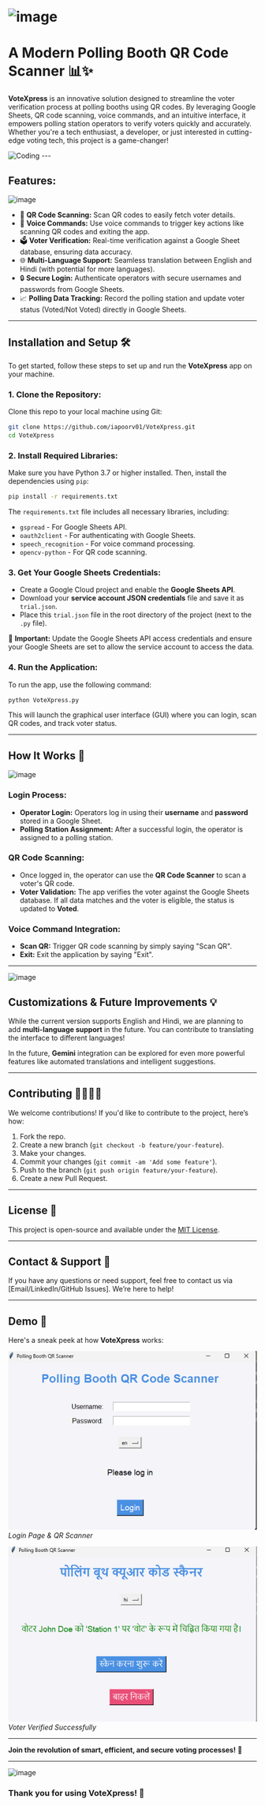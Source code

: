 # ![image](https://github.com/user-attachments/assets/ebbba7fd-29be-44a4-9f69-93d51690bdfd) 
# A Modern Polling Booth QR Code Scanner 📊✨
**VoteXpress** is an innovative solution designed to streamline the voter verification process at polling booths using QR codes. By leveraging Google Sheets, QR code scanning, voice commands, and an intuitive interface, it empowers polling station operators to verify voters quickly and accurately. Whether you're a tech enthusiast, a developer, or just interested in cutting-edge voting tech, this project is a game-changer!

 <img  alt="Coding" src="https://media.giphy.com/media/xUOxfdB8Ttz0ulAzPG/giphy.gif?cid=ecf05e474s11auycebwq61x7hquhdr5bz15gcm849efchq2c&ep=v1_gifs_search&rid=giphy.gif&ct=g">
---

## **Features:**
![image](https://github.com/user-attachments/assets/40212fe8-2393-45c2-9215-6631958487be)

- 📱 **QR Code Scanning:** Scan QR codes to easily fetch voter details.
- 🎤 **Voice Commands:** Use voice commands to trigger key actions like scanning QR codes and exiting the app.
- 🗳️ **Voter Verification:** Real-time verification against a Google Sheet database, ensuring data accuracy.
- 🌐 **Multi-Language Support:** Seamless translation between English and Hindi (with potential for more languages).   
- 🔒 **Secure Login:** Authenticate operators with secure usernames and passwords from Google Sheets.
- 📈 **Polling Data Tracking:** Record the polling station and update voter status (Voted/Not Voted) directly in Google Sheets.
  
---

## **Installation and Setup** 🛠️

To get started, follow these steps to set up and run the **VoteXpress** app on your machine.

### 1. **Clone the Repository:**
   Clone this repo to your local machine using Git:
   ```bash
   git clone https://github.com/iapoorv01/VoteXpress.git
   cd VoteXpress
   ```

### 2. **Install Required Libraries:**
   Make sure you have Python 3.7 or higher installed. Then, install the dependencies using `pip`:
   ```bash
   pip install -r requirements.txt
   ```

   The `requirements.txt` file includes all necessary libraries, including:
   - `gspread` - For Google Sheets API.
   - `oauth2client` - For authenticating with Google Sheets.
   - `speech_recognition` - For voice command processing.
   - `opencv-python` - For QR code scanning.

### 3. **Get Your Google Sheets Credentials:**
   - Create a Google Cloud project and enable the **Google Sheets API**.
   - Download your **service account JSON credentials** file and save it as `trial.json`.
   - Place this `trial.json` file in the root directory of the project (next to the `.py` file).

   📌 **Important:** Update the Google Sheets API access credentials and ensure your Google Sheets are set to allow the service account to access the data.

### 4. **Run the Application:**
   To run the app, use the following command:
   ```bash
   python VoteXpress.py
   ```

   This will launch the graphical user interface (GUI) where you can login, scan QR codes, and track voter status.

---

## **How It Works** 🧐 
![image](https://github.com/user-attachments/assets/3ca2b09f-4e3d-4db5-a629-1e9d140175be)

### **Login Process:**
- **Operator Login:** Operators log in using their **username** and **password** stored in a Google Sheet.
- **Polling Station Assignment:** After a successful login, the operator is assigned to a polling station.
  
### **QR Code Scanning:**
- Once logged in, the operator can use the **QR Code Scanner** to scan a voter's QR code.
- **Voter Validation:** The app verifies the voter against the Google Sheets database. If all data matches and the voter is eligible, the status is updated to **Voted**.

### **Voice Command Integration:**
- **Scan QR:** Trigger QR code scanning by simply saying "Scan QR".
- **Exit:** Exit the application by saying "Exit".

---

![image](https://github.com/user-attachments/assets/023024b5-b9a9-4857-ae2b-2739df03bdc5)

## **Customizations & Future Improvements** 💡

While the current version supports English and Hindi, we are planning to add **multi-language support** in the future. You can contribute to translating the interface to different languages!

In the future, **Gemini** integration can be explored for even more powerful features like automated translations and intelligent suggestions.

---

## **Contributing** 👨‍💻👩‍💻

We welcome contributions! If you'd like to contribute to the project, here’s how:

1. Fork the repo.
2. Create a new branch (`git checkout -b feature/your-feature`).
3. Make your changes.
4. Commit your changes (`git commit -am 'Add some feature'`).
5. Push to the branch (`git push origin feature/your-feature`).
6. Create a new Pull Request.

---

## **License** 📜

This project is open-source and available under the [MIT License](LICENSE).

---

## **Contact & Support** 🤝

If you have any questions or need support, feel free to contact us via [Email/LinkedIn/GitHub Issues]. We’re here to help!

---

## **Demo** 📸

Here's a sneak peek at how **VoteXpress** works:

![Screenshot 1](login.png)
*Login Page & QR Scanner*

![Screenshot 2](verified.png)
*Voter Verified Successfully*

---

**Join the revolution of smart, efficient, and secure voting processes!** 🚀

---
![image](https://github.com/user-attachments/assets/288b15c3-e8ba-4527-8eb3-2c9c834afb8a)
### **Thank you for using VoteXpress!** 💙

